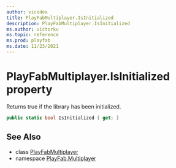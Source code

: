 ```yaml
---
author: vicodex
title: PlayFabMultiplayer.IsInitialized
description: PlayFabMultiplayer.IsInitialized
ms.author: victorku
ms.topic: reference
ms.prod: playfab
ms.date: 11/23/2021
---
```


# PlayFabMultiplayer.IsInitialized property

Returns true if the library has been initialized.

```csharp
public static bool IsInitialized { get; }
```

## See Also

* class [PlayFabMultiplayer](../PlayFabMultiplayer.md)
* namespace [PlayFab.Multiplayer](../../PlayFabMultiplayerSDK.md)

